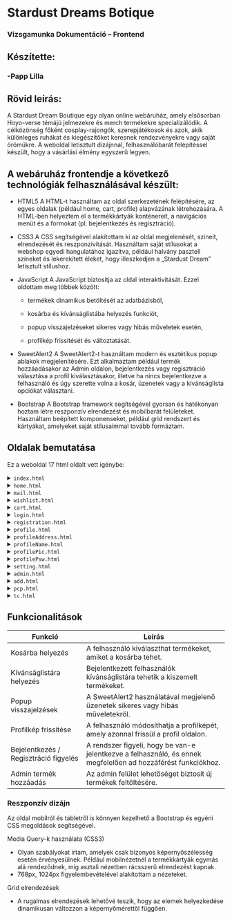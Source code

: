 # Stardust Dreams Botique
### Vizsgamunka Dokumentáció – Frontend

## Készítette:
###  -Papp Lilla


## Rövid leírás:
A Stardust Dream Boutique egy olyan online webáruház, amely elsősorban Hoyo-verse témájú jelmezekre és merch termékekre specializálódik.
A célközönség főként cosplay-rajongók, szerepjátékosok és azok, akik különleges ruhákat és kiegészítőket keresnek rendezvényekre vagy saját örömükre.
A weboldal letisztult dizájnnal, felhasználóbarát felépítéssel készült, hogy a vásárlási élmény egyszerű legyen.

## A webáruház frontendje a következő technológiák felhasználásával készült:
* HTML5
  A HTML-t használtam az oldal szerkezetének felépítésére, az egyes oldalak (például home, cart, profile) alapvázának létrehozására. A HTML-ben helyeztem el a termékkártyák konténereit, a navigációs menüt és a formokat (pl. bejelentkezés és regisztráció).

* CSS3
A CSS segítségével alakítottam ki az oldal megjelenését, színeit, elrendezését és reszponzivitását. Használtam saját stílusokat a webshop egyedi hangulatához igazítva, például halvány pasztell színeket és lekerekített éleket, hogy illeszkedjen a „Stardust Dream” letisztult stílushoz.

* JavaScript
A JavaScript biztosítja az oldal interaktivitását. Ezzel oldottam meg többek között:

  * termékek dinamikus betöltését az adatbázisból,

  * kosárba és kívánságlistába helyezés funkciót,

  * popup visszajelzéseket sikeres vagy hibás műveletek esetén,

  * profilkép frissítését és változtatását.

* SweetAlert2
A SweetAlert2-t használtam modern és esztétikus popup ablakok megjelenítésére. Ezt alkalmaztam például termék hozzáadásakor az Admin oldalon, bejelentkezés vagy regisztráció választása a profil kiválasztásakor, illetve ha nincs bejelentkezve a felhasználó és úgy szerette volna a kosár, üzenetek vagy a kívánságlista opciókat választani.

* Bootstrap
A Bootstrap framework segítségével gyorsan és hatékonyan hoztam létre reszponzív elrendezést és mobilbarát felületeket. Használtam beépített komponenseket, például grid rendszert és kártyákat, amelyeket saját stílusaimmal tovább formáztam.

## Oldalak bemutatása
Ez a weboldal 17 html oldalt vett igénybe:
  <details>
  <summary><code>index.html</code></summary>
  <p>Ez az oldal bevezeti a vásárlót a főoldalra. Innen lehet eljutni a home.html-re. Áttekintő, bevezető oldal, amely bemutatja a webáruház stílusát.</p>
</details>

<details>
  <summary><code>home.html</code></summary>
  <p>A termékek főoldala, ahol kategóriák és típusok szerint listázva jelennek meg a termékkártyák. Innen lehet hozzáadni a termékeket a kosárba vagy a kívánságlistába.</p>
</details>

<details>
  <summary><code>mail.html</code></summary>
  <p>Itt tekintheti meg a felhasználó az eddigi vásárlásait, minden rendelés eltárolásra kerül. A legújabbak felül jelennek meg.</p>
</details>

<details>
  <summary><code>wishlist.html</code></summary>
  <p>A felhasználó kívánságlistája. Bejelentkezés után itt gyűjtheti össze azokat a termékeket, amiket meg szeretne vásárolni később.</p>
</details>

<details>
  <summary><code>cart.html</code></summary>
  <p>A kosár oldala, ahol a kiválasztott termékek láthatók. Innen lehet továbblépni a vásárlásra vagy a termékek szerkesztésére.</p>
</details>

<details>
  <summary><code>login.html</code></summary>
  <p>A bejelentkezés felülete. A felhasználók itt tudnak belépni meglévő fiókjukkal.</p>
</details>

<details>
  <summary><code>registration.html</code></summary>
  <p>Új fiók létrehozása ezen az oldalon történik, név, email és jelszó megadásával.</p>
</details>

<details>
  <summary><code>profile.html</code></summary>
  <p>A felhasználó profiljának áttekintése. Innen elérhetők a profilbeállításokat kezelő oldalak.</p>
</details>

<details>
  <summary><code>profileAddress.html</code></summary>
  <p>A szállítási cím módosítására szolgáló oldal.</p>
</details>

<details>
  <summary><code>profileName.html</code></summary>
  <p>A felhasználónév módosítása ezen az oldalon történik.</p>
</details>

<details>
  <summary><code>profilePic.html</code></summary>
  <p>A profilkép kiválasztására és frissítésére szolgáló oldal. A változtatások azonnal megjelennek.</p>
</details>

<details>
  <summary><code>profilePsw.html</code></summary>
  <p>A jelszó módosítása biztonságos mezőkön keresztül történik. Jelenlegi és új jelszót is meg kell adni.</p>
</details>

<details>
  <summary><code>setting.html</code></summary>
  <p>Felhasználói beállítások áttekintése és módosítása.</p>
</details>

<details>
  <summary><code>admin.html</code></summary>
  <p>Az adminisztrátor számára készült oldal, ahonnan kezelheti a webshop termékeit.</p>
</details>

<details>
  <summary><code>add.html</code></summary>
  <p>Új termék hozzáadása az adatbázishoz. Az admin innen tölthet fel új cosplay vagy merch cikkeket.</p>
</details>

<details>
  <summary><code>pcp.html</code></summary>
  <p>Adatkezelési nyilatkozat – itt olvasható, hogyan kezeljük a felhasználók adatait.</p>
</details>

<details>
  <summary><code>tc.html</code></summary>
  <p>Felhasználási feltételek – a webshop használatára vonatkozó szabályzat.</p>
</details>

## Funkcionalitások

| Funkció                           | Leírás                                                                 |
|----------------------------------|------------------------------------------------------------------------|
| Kosárba helyezés                 | A felhasználó kiválaszthat termékeket, amiket a kosárba tehet.        |
| Kívánságlistára helyezés         | Bejelentkezett felhasználók kívánságlistára tehetik a kiszemelt termékeket. |
| Popup visszajelzések             | A SweetAlert2 használatával megjelenő üzenetek sikeres vagy hibás műveletekről. |
| Profilkép frissítése             | A felhasználó módosíthatja a profilképét, amely azonnal frissül a profil oldalon. |
| Bejelentkezés / Regisztráció figyelés | A rendszer figyeli, hogy be van-e jelentkezve a felhasználó, és ennek megfelelően ad hozzáférést funkciókhoz. |
| Admin termék hozzáadás           | Az admin felület lehetőséget biztosít új termékek feltöltésére.       |

### Reszponzív dizájn

<p>Az oldal mobilról és tabletről is könnyen kezelhető a Bootstrap és egyéni CSS megoldások segítségével.</p>

Media Query-k használata (CSS3)
* Olyan szabályokat írtam, amelyek csak bizonyos képernyőszélesség esetén érvényesülnek. Például mobilnézetnél a termékkártyák egymás alá rendeződnek, míg asztali nézetben rácsszerű elrendezést kapnak.
* 768px, 1024px figyelembevételével alakítottam a nézeteket.

Grid elrendezések
* A rugalmas elrendezések lehetővé teszik, hogy az elemek helyezkedése dinamikusan változzon a képernyőmérettől függően.
